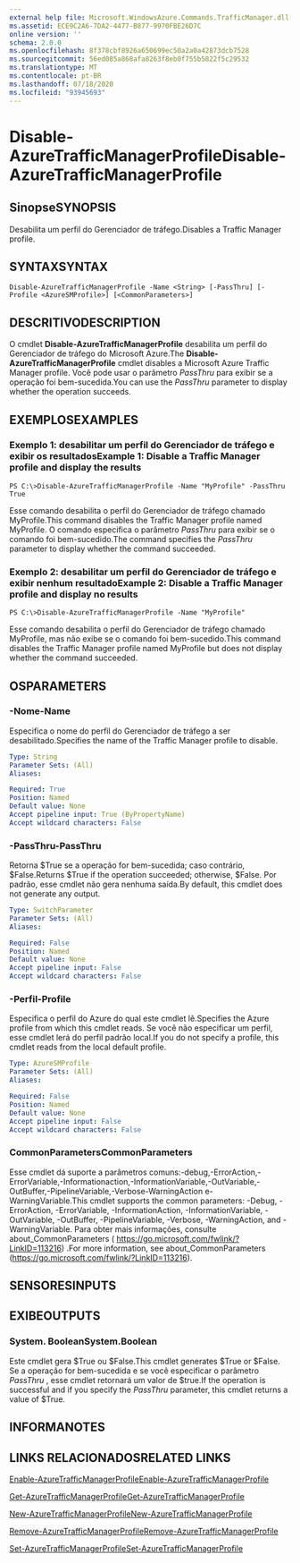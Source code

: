```yaml
---
external help file: Microsoft.WindowsAzure.Commands.TrafficManager.dll-Help.xml
ms.assetid: ECE9C2A6-7DA2-4477-B877-9970FBE26D7C
online version: ''
schema: 2.0.0
ms.openlocfilehash: 8f378cbf8926a650699ec50a2a0a42873dcb7528
ms.sourcegitcommit: 56ed085a868afa8263f8eb0f755b5822f5c29532
ms.translationtype: MT
ms.contentlocale: pt-BR
ms.lasthandoff: 07/18/2020
ms.locfileid: "93945693"
---
```

# <span data-ttu-id="b7acb-101">Disable-AzureTrafficManagerProfile</span><span class="sxs-lookup"><span data-stu-id="b7acb-101">Disable-AzureTrafficManagerProfile</span></span>

## <span data-ttu-id="b7acb-102">Sinopse</span><span class="sxs-lookup"><span data-stu-id="b7acb-102">SYNOPSIS</span></span>
<span data-ttu-id="b7acb-103">Desabilita um perfil do Gerenciador de tráfego.</span><span class="sxs-lookup"><span data-stu-id="b7acb-103">Disables a Traffic Manager profile.</span></span>

## <span data-ttu-id="b7acb-104">SYNTAX</span><span class="sxs-lookup"><span data-stu-id="b7acb-104">SYNTAX</span></span>

```
Disable-AzureTrafficManagerProfile -Name <String> [-PassThru] [-Profile <AzureSMProfile>] [<CommonParameters>]
```

## <span data-ttu-id="b7acb-105">DESCRITIVO</span><span class="sxs-lookup"><span data-stu-id="b7acb-105">DESCRIPTION</span></span>
<span data-ttu-id="b7acb-106">O cmdlet **Disable-AzureTrafficManagerProfile** desabilita um perfil do Gerenciador de tráfego do Microsoft Azure.</span><span class="sxs-lookup"><span data-stu-id="b7acb-106">The **Disable-AzureTrafficManagerProfile** cmdlet disables a Microsoft Azure Traffic Manager profile.</span></span>
<span data-ttu-id="b7acb-107">Você pode usar o parâmetro *PassThru* para exibir se a operação foi bem-sucedida.</span><span class="sxs-lookup"><span data-stu-id="b7acb-107">You can use the *PassThru* parameter to display whether the operation succeeds.</span></span>

## <span data-ttu-id="b7acb-108">EXEMPLOS</span><span class="sxs-lookup"><span data-stu-id="b7acb-108">EXAMPLES</span></span>

### <span data-ttu-id="b7acb-109">Exemplo 1: desabilitar um perfil do Gerenciador de tráfego e exibir os resultados</span><span class="sxs-lookup"><span data-stu-id="b7acb-109">Example 1: Disable a Traffic Manager profile and display the results</span></span>
```
PS C:\>Disable-AzureTrafficManagerProfile -Name "MyProfile" -PassThru
True
```

<span data-ttu-id="b7acb-110">Esse comando desabilita o perfil do Gerenciador de tráfego chamado MyProfile.</span><span class="sxs-lookup"><span data-stu-id="b7acb-110">This command disables the Traffic Manager profile named MyProfile.</span></span>
<span data-ttu-id="b7acb-111">O comando especifica o parâmetro *PassThru* para exibir se o comando foi bem-sucedido.</span><span class="sxs-lookup"><span data-stu-id="b7acb-111">The command specifies the *PassThru* parameter to display whether the command succeeded.</span></span>

### <span data-ttu-id="b7acb-112">Exemplo 2: desabilitar um perfil do Gerenciador de tráfego e exibir nenhum resultado</span><span class="sxs-lookup"><span data-stu-id="b7acb-112">Example 2: Disable a Traffic Manager profile and display no results</span></span>
```
PS C:\>Disable-AzureTrafficManagerProfile -Name "MyProfile"
```

<span data-ttu-id="b7acb-113">Esse comando desabilita o perfil do Gerenciador de tráfego chamado MyProfile, mas não exibe se o comando foi bem-sucedido.</span><span class="sxs-lookup"><span data-stu-id="b7acb-113">This command disables the Traffic Manager profile named MyProfile but does not display whether the command succeeded.</span></span>

## <span data-ttu-id="b7acb-114">OS</span><span class="sxs-lookup"><span data-stu-id="b7acb-114">PARAMETERS</span></span>

### <span data-ttu-id="b7acb-115">-Nome</span><span class="sxs-lookup"><span data-stu-id="b7acb-115">-Name</span></span>
<span data-ttu-id="b7acb-116">Especifica o nome do perfil do Gerenciador de tráfego a ser desabilitado.</span><span class="sxs-lookup"><span data-stu-id="b7acb-116">Specifies the name of the Traffic Manager profile to disable.</span></span>

```yaml
Type: String
Parameter Sets: (All)
Aliases: 

Required: True
Position: Named
Default value: None
Accept pipeline input: True (ByPropertyName)
Accept wildcard characters: False
```

### <span data-ttu-id="b7acb-117">-PassThru</span><span class="sxs-lookup"><span data-stu-id="b7acb-117">-PassThru</span></span>
<span data-ttu-id="b7acb-118">Retorna $True se a operação for bem-sucedida; caso contrário, $False.</span><span class="sxs-lookup"><span data-stu-id="b7acb-118">Returns $True if the operation succeeded; otherwise, $False.</span></span>
<span data-ttu-id="b7acb-119">Por padrão, esse cmdlet não gera nenhuma saída.</span><span class="sxs-lookup"><span data-stu-id="b7acb-119">By default, this cmdlet does not generate any output.</span></span>

```yaml
Type: SwitchParameter
Parameter Sets: (All)
Aliases: 

Required: False
Position: Named
Default value: None
Accept pipeline input: False
Accept wildcard characters: False
```

### <span data-ttu-id="b7acb-120">-Perfil</span><span class="sxs-lookup"><span data-stu-id="b7acb-120">-Profile</span></span>
<span data-ttu-id="b7acb-121">Especifica o perfil do Azure do qual este cmdlet lê.</span><span class="sxs-lookup"><span data-stu-id="b7acb-121">Specifies the Azure profile from which this cmdlet reads.</span></span> <span data-ttu-id="b7acb-122">Se você não especificar um perfil, esse cmdlet lerá do perfil padrão local.</span><span class="sxs-lookup"><span data-stu-id="b7acb-122">If you do not specify a profile, this cmdlet reads from the local default profile.</span></span>

```yaml
Type: AzureSMProfile
Parameter Sets: (All)
Aliases: 

Required: False
Position: Named
Default value: None
Accept pipeline input: False
Accept wildcard characters: False
```

### <span data-ttu-id="b7acb-123">CommonParameters</span><span class="sxs-lookup"><span data-stu-id="b7acb-123">CommonParameters</span></span>
<span data-ttu-id="b7acb-124">Esse cmdlet dá suporte a parâmetros comuns:-debug,-ErrorAction,-ErrorVariable,-Informationaction,-InformationVariable,-OutVariable,-OutBuffer,-PipelineVariable,-Verbose-WarningAction e-WarningVariable.</span><span class="sxs-lookup"><span data-stu-id="b7acb-124">This cmdlet supports the common parameters: -Debug, -ErrorAction, -ErrorVariable, -InformationAction, -InformationVariable, -OutVariable, -OutBuffer, -PipelineVariable, -Verbose, -WarningAction, and -WarningVariable.</span></span> <span data-ttu-id="b7acb-125">Para obter mais informações, consulte about_CommonParameters ( https://go.microsoft.com/fwlink/?LinkID=113216) .</span><span class="sxs-lookup"><span data-stu-id="b7acb-125">For more information, see about_CommonParameters (https://go.microsoft.com/fwlink/?LinkID=113216).</span></span>

## <span data-ttu-id="b7acb-126">SENSORES</span><span class="sxs-lookup"><span data-stu-id="b7acb-126">INPUTS</span></span>

## <span data-ttu-id="b7acb-127">EXIBE</span><span class="sxs-lookup"><span data-stu-id="b7acb-127">OUTPUTS</span></span>

### <span data-ttu-id="b7acb-128">System. Boolean</span><span class="sxs-lookup"><span data-stu-id="b7acb-128">System.Boolean</span></span>
<span data-ttu-id="b7acb-129">Este cmdlet gera $True ou $False.</span><span class="sxs-lookup"><span data-stu-id="b7acb-129">This cmdlet generates $True or $False.</span></span>
<span data-ttu-id="b7acb-130">Se a operação for bem-sucedida e se você especificar o parâmetro *PassThru* , esse cmdlet retornará um valor de $true.</span><span class="sxs-lookup"><span data-stu-id="b7acb-130">If the operation is successful and if you specify the *PassThru* parameter, this cmdlet returns a value of $True.</span></span>

## <span data-ttu-id="b7acb-131">INFORMA</span><span class="sxs-lookup"><span data-stu-id="b7acb-131">NOTES</span></span>

## <span data-ttu-id="b7acb-132">LINKS RELACIONADOS</span><span class="sxs-lookup"><span data-stu-id="b7acb-132">RELATED LINKS</span></span>

[<span data-ttu-id="b7acb-133">Enable-AzureTrafficManagerProfile</span><span class="sxs-lookup"><span data-stu-id="b7acb-133">Enable-AzureTrafficManagerProfile</span></span>](./Enable-AzureTrafficManagerProfile.md)

[<span data-ttu-id="b7acb-134">Get-AzureTrafficManagerProfile</span><span class="sxs-lookup"><span data-stu-id="b7acb-134">Get-AzureTrafficManagerProfile</span></span>](./Get-AzureTrafficManagerProfile.md)

[<span data-ttu-id="b7acb-135">New-AzureTrafficManagerProfile</span><span class="sxs-lookup"><span data-stu-id="b7acb-135">New-AzureTrafficManagerProfile</span></span>](./New-AzureTrafficManagerProfile.md)

[<span data-ttu-id="b7acb-136">Remove-AzureTrafficManagerProfile</span><span class="sxs-lookup"><span data-stu-id="b7acb-136">Remove-AzureTrafficManagerProfile</span></span>](./Remove-AzureTrafficManagerProfile.md)

[<span data-ttu-id="b7acb-137">Set-AzureTrafficManagerProfile</span><span class="sxs-lookup"><span data-stu-id="b7acb-137">Set-AzureTrafficManagerProfile</span></span>](./Set-AzureTrafficManagerProfile.md)


